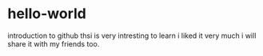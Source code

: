 # hello-world
introduction to github
thsi is very intresting to learn
i liked it very much
i will share it with my friends too. 
